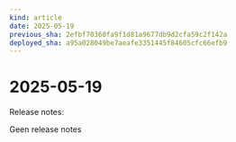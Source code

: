 ```yaml
---
kind: article
date: 2025-05-19
previous_sha: 2efbf70360fa9f1d81a9677db9d2cfa59c2f142a
deployed_sha: a95a028049be7aeafe3351445f84605cfc66efb9
---
```


# 2025-05-19

Release notes:

Geen release notes
